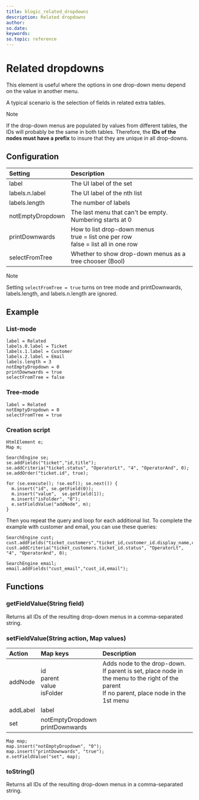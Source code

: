 ```yaml
---
title: blogic_related_dropdowns
description: Related dropdowns
author:
so.date:
keywords:
so.topic: reference
---
```


# Related dropdowns

This element is useful where the options in one drop-down menu depend on the value in another menu.

A typical scenario is the selection of fields in related extra tables.

> [!NOTE]
> If the drop-down menus are populated by values from different tables, the IDs will probably be the same in both tables. Therefore, the **IDs of the nodes must have a prefix** to insure that they are unique in all drop-downs.

## Configuration

| Setting          | Description                                                   |
|:-----------------|:--------------------------------------------------------------|
| label            | The UI label of the set                                       |
| labels.n.label   | The UI label of the nth list                                  |
| labels.length    | The number of labels                                          |
| notEmptyDropdown | The last menu that can't be empty. Numbering starts at 0      |
| printDownwards   | How to list drop-down menus<br/>true = list one per row<br/>false = list all in one row |
| selectFromTree   | Whether to show drop-down menus as a tree chooser (Bool)      |

> [!NOTE]
> Setting `selectFromTree = true` turns on tree mode and printDownwards, labels.length, and labels.n.length are ignored.

## Example

### List-mode

```crmscript
label = Related
labels.0.label = Ticket
labels.1.label = Customer
labels.2.label = Email
labels.length = 3
notEmptyDropdown = 0
printDownwards = true
selectFromTree = false
```

### Tree-mode

```crmscript
label = Related
notEmptyDropdown = 0
selectFromTree = true
```

### Creation script

```crmscript
HtmlElement e;
Map m;

SearchEngine se;
se.addFields("ticket","id,title");
se.addCriteria("ticket.status", "OperatorLt", "4", "OperatorAnd", 0);
se.addOrder("ticket.id", true);

for (se.execute(); !se.eof(); se.next()) {
  m.insert("id", se.getField(0));
  m.insert("value",  se.getField(1));
  m.insert("isFolder", "0");
  e.setFieldValue("addNode", m);
}
```

Then you repeat the query and loop for each additional list. To complete the example with customer and email, you can use these queries:

```crmscript
SearchEngine cust;
cust.addFields("ticket_customers","ticket_id,customer_id.display_name,customer_id");
cust.addCriteria("ticket_customers.ticket_id.status", "OperatorLt", "4", "OperatorAnd", 0);

SearchEngine email;
email.addFields("cust_email","cust_id,email");
```

## Functions

### getFieldValue(String field)

Returns all IDs of the resulting drop-down menus in a comma-separated string.

### setFieldValue(String action, Map values)

| Action   | Map keys                             | Description                               |
|:---------|:-------------------------------------|:------------------------------------------|
| addNode  | id<br/>parent<br/>value<br/>isFolder | Adds node to the drop-down.<br/>If parent is set, place node in the menu to the right of the parent<br/>If no parent, place node in the 1st menu |
| addLabel | label                                |                                           |
| set      | notEmptyDropdown<br/>printDownwards  |                                           |

```crmscript
Map map;
map.insert("notEmptyDropdown", "0");
map.insert("printDownwards", "true");
e.setFieldValue("set", map);
```

### toString()

Returns all IDs of the resulting drop-down menus in a comma-separated string.
